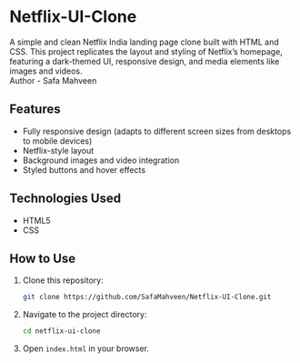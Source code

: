# Netflix-UI-Clone
A simple and clean Netflix India landing page clone built with HTML and CSS. This project replicates the layout and styling of Netflix’s homepage, featuring a dark-themed UI, responsive design, and media elements like images and videos.
<br>
Author - Safa Mahveen
<br>
## Features
- Fully responsive design (adapts to different screen sizes from desktops to mobile devices)
- Netflix-style layout 
- Background images and video integration
- Styled buttons and hover effects

## Technologies Used
- HTML5
- CSS


## How to Use
1. Clone this repository:
   ```bash
   git clone https://github.com/SafaMahveen/Netflix-UI-Clone.git
   ```
2. Navigate to the project directory:
   ```bash
   cd netflix-ui-clone
   ```
3. Open `index.html` in your browser.
